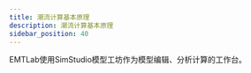 ```yaml
---
title: 潮流计算基本原理
description: 潮流计算基本原理
sidebar_position: 40
---
```


EMTLab使用SimStudio模型工坊作为模型编辑、分析计算的工作台。

